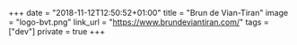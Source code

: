 +++
date = "2018-11-12T12:50:52+01:00"
title = "Brun de Vian-Tiran"
image = "logo-bvt.png"
link_url = "https://www.brundeviantiran.com/"
tags = ["dev"]
private = true
+++

